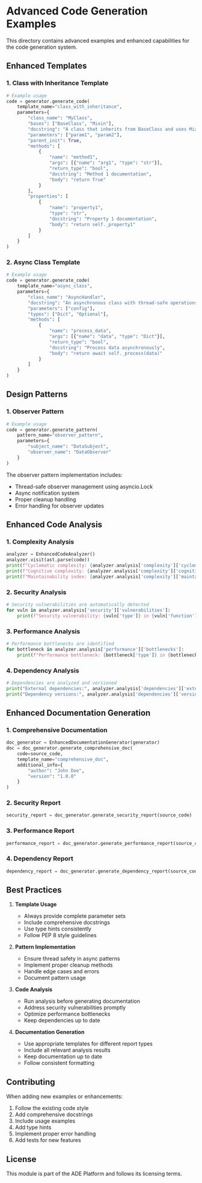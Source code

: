 # Advanced Code Generation Examples

This directory contains advanced examples and enhanced capabilities for the code generation system.

## Enhanced Templates

### 1. Class with Inheritance Template
```python
# Example usage
code = generator.generate_code(
    template_name="class_with_inheritance",
    parameters={
        "class_name": "MyClass",
        "bases": ["BaseClass", "Mixin"],
        "docstring": "A class that inherits from BaseClass and uses Mixin",
        "parameters": ["param1", "param2"],
        "parent_init": True,
        "methods": [
            {
                "name": "method1",
                "args": [{"name": "arg1", "type": "str"}],
                "return_type": "bool",
                "docstring": "Method 1 documentation",
                "body": "return True"
            }
        ],
        "properties": [
            {
                "name": "property1",
                "type": "str",
                "docstring": "Property 1 documentation",
                "body": "return self._property1"
            }
        ]
    }
)
```

### 2. Async Class Template
```python
# Example usage
code = generator.generate_code(
    template_name="async_class",
    parameters={
        "class_name": "AsyncHandler",
        "docstring": "An asynchronous class with thread-safe operations",
        "parameters": ["config"],
        "types": ["Dict", "Optional"],
        "methods": [
            {
                "name": "process_data",
                "args": [{"name": "data", "type": "Dict"}],
                "return_type": "bool",
                "docstring": "Process data asynchronously",
                "body": "return await self._process(data)"
            }
        ]
    }
)
```

## Design Patterns

### 1. Observer Pattern
```python
# Example usage
code = generator.generate_pattern(
    pattern_name="observer_pattern",
    parameters={
        "subject_name": "DataSubject",
        "observer_name": "DataObserver"
    }
)
```

The observer pattern implementation includes:
- Thread-safe observer management using asyncio.Lock
- Async notification system
- Proper cleanup handling
- Error handling for observer updates

## Enhanced Code Analysis

### 1. Complexity Analysis
```python
analyzer = EnhancedCodeAnalyzer()
analyzer.visit(ast.parse(code))
print(f"Cyclomatic complexity: {analyzer.analysis['complexity']['cyclomatic']}")
print(f"Cognitive complexity: {analyzer.analysis['complexity']['cognitive']}")
print(f"Maintainability index: {analyzer.analysis['complexity']['maintainability']}")
```

### 2. Security Analysis
```python
# Security vulnerabilities are automatically detected
for vuln in analyzer.analysis['security']['vulnerabilities']:
    print(f"Security vulnerability: {vuln['type']} in {vuln['function']} at line {vuln['line']}")
```

### 3. Performance Analysis
```python
# Performance bottlenecks are identified
for bottleneck in analyzer.analysis['performance']['bottlenecks']:
    print(f"Performance bottleneck: {bottleneck['type']} in {bottleneck['function']}")
```

### 4. Dependency Analysis
```python
# Dependencies are analyzed and versioned
print("External dependencies:", analyzer.analysis['dependencies']['external'])
print("Dependency versions:", analyzer.analysis['dependencies']['versions'])
```

## Enhanced Documentation Generation

### 1. Comprehensive Documentation
```python
doc_generator = EnhancedDocumentationGenerator(generator)
doc = doc_generator.generate_comprehensive_doc(
    code=source_code,
    template_name="comprehensive_doc",
    additional_info={
        "author": "John Doe",
        "version": "1.0.0"
    }
)
```

### 2. Security Report
```python
security_report = doc_generator.generate_security_report(source_code)
```

### 3. Performance Report
```python
performance_report = doc_generator.generate_performance_report(source_code)
```

### 4. Dependency Report
```python
dependency_report = doc_generator.generate_dependency_report(source_code)
```

## Best Practices

1. **Template Usage**
   - Always provide complete parameter sets
   - Include comprehensive docstrings
   - Use type hints consistently
   - Follow PEP 8 style guidelines

2. **Pattern Implementation**
   - Ensure thread safety in async patterns
   - Implement proper cleanup methods
   - Handle edge cases and errors
   - Document pattern usage

3. **Code Analysis**
   - Run analysis before generating documentation
   - Address security vulnerabilities promptly
   - Optimize performance bottlenecks
   - Keep dependencies up to date

4. **Documentation Generation**
   - Use appropriate templates for different report types
   - Include all relevant analysis results
   - Keep documentation up to date
   - Follow consistent formatting

## Contributing

When adding new examples or enhancements:

1. Follow the existing code style
2. Add comprehensive docstrings
3. Include usage examples
4. Add type hints
5. Implement proper error handling
6. Add tests for new features

## License

This module is part of the ADE Platform and follows its licensing terms. 